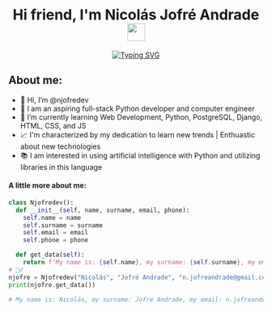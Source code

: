 <h1 align="center"><b>Hi friend, I'm Nicolás Jofré Andrade </b><img src="https://media.giphy.com/media/hvRJCLFzcasrR4ia7z/giphy.gif" width="35"></h1>

<div align="center"><a href="https://git.io/typing-svg"><img src="https://readme-typing-svg.demolab.com?font=Fira+Code&pause=1000&color=4D49F7&center=true&vCenter=true&random=false&width=435&lines=Python+Full+stack+developer;Python+enjoyer;SQL+enjoyer" alt="Typing SVG" /></a></div>

## About me:
<ul>
  <li>👋 Hi, I’m @njofredev</li>
  <li>🐍 I am an aspiring full-stack Python developer and computer engineer  </li>
  <li>🌱 I’m currently learning Web Development, Python, PostgreSQL, Django, HTML, CSS, and JS</li>
  <li>📈 I'm characterized by my dedication to learn new trends | Enthuastic about new technologies </li>
  <li>📚 I am interested in using artificial intelligence with Python and utilizing libraries in this language</li>
</ul>

#### A little more about me:
```python
class Njofredev():
  def __init__(self, name, surname, email, phone):
    self.name = name
    self.surname = surname
    self.email = email
    self.phone = phone

  def get_data(self):
    return f'My name is: {self.name}, my surname: {self.surname}, my email: {self.email} and my phone is: {self.phone}'
# 🙋‍♂️
njofre = Njofredev("Nicolás", "Jofré Andrade", "n.jofreandrade@gmail.com", "+569 5755 89 66")
print(njofre.get_data())  

# My name is: Nicolás, my surname: Jofré Andrade, my email: n.jofreandrade@gmail.com and my phone is: +569 5755 89 66
```
